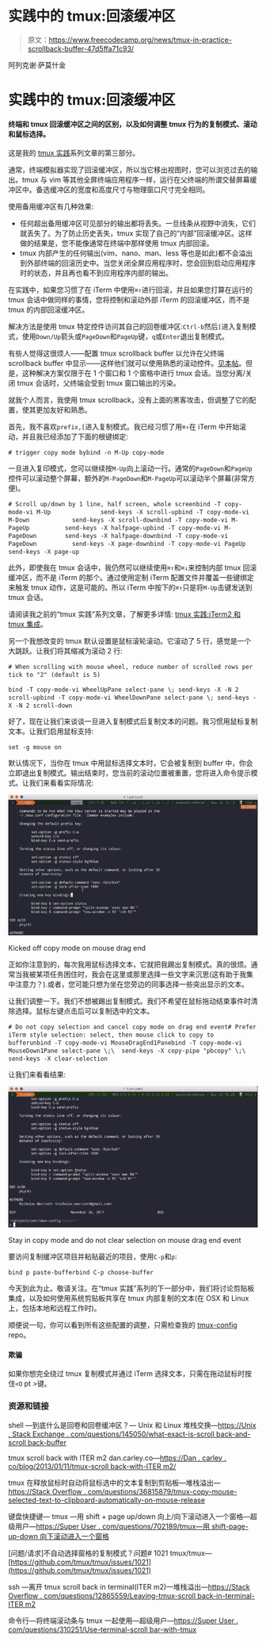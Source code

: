 # 实践中的 tmux:回滚缓冲区

> 原文：<https://www.freecodecamp.org/news/tmux-in-practice-scrollback-buffer-47d5ffa71c93/>

阿列克谢·萨莫什金

# 实践中的 tmux:回滚缓冲区

#### 终端和 tmux 回滚缓冲区之间的区别，以及如何调整 tmux 行为的复制模式、滚动和鼠标选择。

这是我的 [tmux 实践](https://medium.com/@alexeysamoshkin/tmux-in-practice-series-of-posts-ae34f16cfab0)系列文章的第三部分。

通常，终端模拟器实现了回滚缓冲区，所以当它移出视图时，您可以浏览过去的输出。tmux 与 vim 等其他全屏终端应用程序一样，运行在父终端的所谓交替屏幕缓冲区中。备选缓冲区的宽度和高度尺寸与物理窗口尺寸完全相同。

使用备用缓冲区有几种效果:

*   任何超出备用缓冲区可见部分的输出都将丢失。一旦线条从视野中消失，它们就丢失了。为了防止历史丢失，tmux 实现了自己的“内部”回滚缓冲区。这样做的结果是，您不能像通常在终端中那样使用 tmux 内部回滚。
*   tmux 内部产生的任何输出(vim、nano、man、less 等也是如此)都不会溢出到外部终端的回滚历史中。当您关闭全屏应用程序时，您会回到启动应用程序时的状态，并且再也看不到应用程序内部的输出。

在实践中，如果您习惯了在 iTerm 中使用`⌘↑`进行回滚，并且如果您打算在运行的 tmux 会话中做同样的事情，您将控制和滚动外部 iTerm 的回滚缓冲区，而不是 tmux 的内部回滚缓冲区。

解决方法是使用 tmux 特定控件访问其自己的回卷缓冲区:`Ctrl-b`然后`[`进入复制模式，使用`Down/Up`箭头或`PageDown`和`PageUp`键，`q`或`Enter`退出复制模式。

有些人觉得这很烦人——配置 tmux scrollback buffer 以允许在父终端 scrollback buffer 中显示——这样他们就可以使用熟悉的滚动控件。[见本帖](https://dan.carley.co/blog/2013/01/11/tmux-scrollback-with-iterm2/)。但是，这种解决方案仅限于在 1 个窗口和 1 个窗格中进行 tmux 会话。当您分离/关闭 tmux 会话时，父终端会受到 tmux 窗口输出的污染。

就我个人而言，我使用 tmux scrollback，没有上面的黑客攻击，但调整了它的配置，使其更加友好和熟悉。

首先，我不喜欢`prefix,[`进入复制模式。我已经习惯了用`⌘↑`在 iTerm 中开始滚动，并且我已经添加了下面的根键绑定:

```
# trigger copy mode bybind -n M-Up copy-mode
```

一旦进入复印模式，您可以继续按`M-Up`向上滚动一行。通常的`PageDown`和`PageUp`控件可以滚动整个屏幕，额外的`M-PageDown`和`M-PageUp`可以滚动半个屏幕(非常方便)。

```
# Scroll up/down by 1 line, half screen, whole screenbind -T copy-mode-vi M-Up              send-keys -X scroll-upbind -T copy-mode-vi M-Down            send-keys -X scroll-downbind -T copy-mode-vi M-PageUp          send-keys -X halfpage-upbind -T copy-mode-vi M-PageDown        send-keys -X halfpage-downbind -T copy-mode-vi PageDown          send-keys -X page-downbind -T copy-mode-vi PageUp            send-keys -X page-up
```

此外，即使我在 tmux 会话中，我仍然可以继续使用`⌘↑`和`⌘↓`来控制内部 tmux 回滚缓冲区，而不是 iTerm 的那个。通过使用定制 iTerm 配置文件并覆盖一些键绑定来触发 tmux 动作，这是可能的。所以 iTerm 中按下的`⌘↑`只是将`M-Up`击键发送到 tmux 会话。

请阅读我之前的“tmux 实践”系列文章，了解更多详情: [tmux 实践:iTerm2 和 tmux 集成](https://medium.com/@alexeysamoshkin/tmux-in-practice-iterm2-and-tmux-integration-7fb0991c6c01)。

另一个我想改变的 tmux 默认设置是鼠标滚轮滚动。它滚动了 5 行，感觉是一个大跳跃。让我们将其缩减为滚动 2 行:

```
# When scrolling with mouse wheel, reduce number of scrolled rows per tick to "2" (default is 5)
```

```
bind -T copy-mode-vi WheelUpPane select-pane \; send-keys -X -N 2 scroll-upbind -T copy-mode-vi WheelDownPane select-pane \; send-keys -X -N 2 scroll-down
```

好了，现在让我们来谈谈一旦进入复制模式后复制文本的问题。我习惯用鼠标复制文本。让我们启用鼠标支持:

```
set -g mouse on
```

默认情况下，当你在 tmux 中用鼠标选择文本时，它会被复制到 buffer 中，你会立即退出复制模式。输出结束时，您当前的滚动位置被重置，您将进入命令提示模式。让我们来看看实际情况:

![S61DaFvLkDfW6Q2RmmPkZojMHwxrHj-JZZKN](img/43135ff158cdc345dc2533a25a7c3dec.png)

Kicked off copy mode on mouse drag end

正如你注意到的，每次我用鼠标选择文本，它就把我踢出复制模式。真的很烦。通常当我被某项任务困住时，我会在这里或那里选择一些文字来沉思(这有助于我集中注意力？).或者，您可能只想为坐在您旁边的同事选择一些突出显示的文本。

让我们调整一下。我们不想被踢出复制模式。我们不希望在鼠标拖动结束事件时清除选择。鼠标左键点击后可以复制选中的文本。

```
# Do not copy selection and cancel copy mode on drag end event# Prefer iTerm style selection: select, then mouse click to copy to bufferunbind -T copy-mode-vi MouseDragEnd1Panebind -T copy-mode-vi MouseDown1Pane select-pane \;\  send-keys -X copy-pipe "pbcopy" \;\  send-keys -X clear-selection
```

让我们来看看结果:

![AZl-e1MAfVIJRZjUjW37DGehkURLqVzBWPOj](img/669c3d43b892e6b1fbce7352b95ce536.png)

Stay in copy mode and do not clear selection on mouse drag end event

要访问复制缓冲区项目并粘贴最近的项目，使用`C-p`和`p`:

```
bind p paste-bufferbind C-p choose-buffer
```

今天到此为止。敬请关注。在“tmux 实践”系列的下一部分中，我们将讨论剪贴板集成，以及如何使用系统剪贴板共享在 tmux 内部复制的文本(在 OSX 和 Linux 上，包括本地和远程工作时)。

顺便说一句，你可以看到所有这些配置的调整，只需检查我的 [tmux-config](https://github.com/samoshkin/tmux-config) repo。

#### 欺骗

如果你想完全绕过 tmux 复制模式并通过 iTerm 选择文本，只需在拖动鼠标时按住`<O` pt >键。

### 资源和链接

shell —到底什么是回卷和回卷缓冲区？— Unix 和 Linux 堆栈交换—[https://Unix . Stack Exchange . com/questions/145050/what-exact-is-scroll back-and-scroll back-buffer](https://unix.stackexchange.com/questions/145050/what-exactly-is-scrollback-and-scrollback-buffer)

tmux scroll back with ITER m2 dan.carley.co—[https://Dan . carley . co/blog/2013/01/11/tmux-scroll back-with-ITER m2/](https://dan.carley.co/blog/2013/01/11/tmux-scrollback-with-iterm2/)

tmux 在释放鼠标时自动将鼠标选中的文本复制到剪贴板—堆栈溢出—[https://Stack Overflow . com/questions/36815879/tmux-copy-mouse-selected-text-to-clipboard-automatically-on-mouse-release](https://stackoverflow.com/questions/36815879/tmux-copy-mouse-selected-text-to-clipboard-automatically-on-mouse-release)

键盘快捷键— tmux —用 shift + page up/down 向上/向下滚动进入一个窗格—超级用户—[https://Super User . com/questions/702189/tmux—用 shift-page-up-down 向下滚动进入一个窗格](https://superuser.com/questions/702189/tmux-scroll-up-down-with-shift-page-up-down-into-a-pane)

[问题/请求]不自动选择窗格的复制模式？问题# 1021 tmux/tmux—[https://github.com/tmux/tmux/issues/1021](https://github.com/tmux/tmux/issues/1021)

ssh —离开 tmux scroll back in terminal(ITER m2)—堆栈溢出—[https://Stack Overflow . com/questions/12865559/Leaving-tmux-scroll back-in-terminal-ITER m2](https://stackoverflow.com/questions/12865559/leaving-tmux-scrollback-in-terminal-iterm2)

命令行—将终端滚动条与 tmux 一起使用—超级用户—[https://Super User . com/questions/310251/Use-terminal-scroll bar-with-tmux](https://superuser.com/questions/310251/use-terminal-scrollbar-with-tmux)